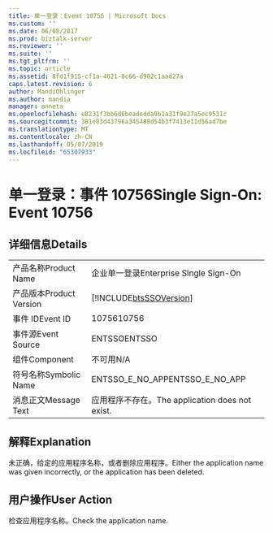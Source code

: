 ```yaml
---
title: 单一登录：Event 10756 | Microsoft Docs
ms.custom: ''
ms.date: 06/08/2017
ms.prod: biztalk-server
ms.reviewer: ''
ms.suite: ''
ms.tgt_pltfrm: ''
ms.topic: article
ms.assetid: 8fd1f915-cf1a-4021-8c66-d902c1aad27a
caps.latest.revision: 6
author: MandiOhlinger
ms.author: mandia
manager: anneta
ms.openlocfilehash: e8231f3bb6d6beadedda9b1a31f9e27a5ec9531c
ms.sourcegitcommit: 381e83d43796a345488d54b3f7413e11d56ad7be
ms.translationtype: MT
ms.contentlocale: zh-CN
ms.lasthandoff: 05/07/2019
ms.locfileid: "65307933"
---
```

# <a name="single-sign-on-event-10756"></a><span data-ttu-id="fc996-102">单一登录：事件 10756</span><span class="sxs-lookup"><span data-stu-id="fc996-102">Single Sign-On: Event 10756</span></span>
## <a name="details"></a><span data-ttu-id="fc996-103">详细信息</span><span class="sxs-lookup"><span data-stu-id="fc996-103">Details</span></span>  
  
|                 |                                                            |
|-----------------|------------------------------------------------------------|
|  <span data-ttu-id="fc996-104">产品名称</span><span class="sxs-lookup"><span data-stu-id="fc996-104">Product Name</span></span>   |                 <span data-ttu-id="fc996-105">企业单一登录</span><span class="sxs-lookup"><span data-stu-id="fc996-105">Enterprise Single Sign-On</span></span>                  |
| <span data-ttu-id="fc996-106">产品版本</span><span class="sxs-lookup"><span data-stu-id="fc996-106">Product Version</span></span> | [!INCLUDE[btsSSOVersion](../includes/btsssoversion-md.md)] |
|    <span data-ttu-id="fc996-107">事件 ID</span><span class="sxs-lookup"><span data-stu-id="fc996-107">Event ID</span></span>     |                           <span data-ttu-id="fc996-108">10756</span><span class="sxs-lookup"><span data-stu-id="fc996-108">10756</span></span>                            |
|  <span data-ttu-id="fc996-109">事件源</span><span class="sxs-lookup"><span data-stu-id="fc996-109">Event Source</span></span>   |                           <span data-ttu-id="fc996-110">ENTSSO</span><span class="sxs-lookup"><span data-stu-id="fc996-110">ENTSSO</span></span>                           |
|    <span data-ttu-id="fc996-111">组件</span><span class="sxs-lookup"><span data-stu-id="fc996-111">Component</span></span>    |                            <span data-ttu-id="fc996-112">不可用</span><span class="sxs-lookup"><span data-stu-id="fc996-112">N/A</span></span>                             |
|  <span data-ttu-id="fc996-113">符号名称</span><span class="sxs-lookup"><span data-stu-id="fc996-113">Symbolic Name</span></span>  |                      <span data-ttu-id="fc996-114">ENTSSO_E_NO_APP</span><span class="sxs-lookup"><span data-stu-id="fc996-114">ENTSSO_E_NO_APP</span></span>                       |
|  <span data-ttu-id="fc996-115">消息正文</span><span class="sxs-lookup"><span data-stu-id="fc996-115">Message Text</span></span>   |              <span data-ttu-id="fc996-116">应用程序不存在。</span><span class="sxs-lookup"><span data-stu-id="fc996-116">The application does not exist.</span></span>               |
  
## <a name="explanation"></a><span data-ttu-id="fc996-117">解释</span><span class="sxs-lookup"><span data-stu-id="fc996-117">Explanation</span></span>  
 <span data-ttu-id="fc996-118">未正确，给定的应用程序名称，或者删除应用程序。</span><span class="sxs-lookup"><span data-stu-id="fc996-118">Either the application name was given incorrectly, or the application has been deleted.</span></span>  
  
## <a name="user-action"></a><span data-ttu-id="fc996-119">用户操作</span><span class="sxs-lookup"><span data-stu-id="fc996-119">User Action</span></span>  
 <span data-ttu-id="fc996-120">检查应用程序名称。</span><span class="sxs-lookup"><span data-stu-id="fc996-120">Check the application name.</span></span>